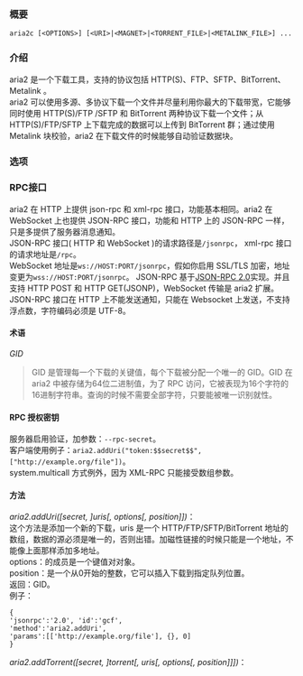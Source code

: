 ### 概要
```
aria2c [<OPTIONS>] [<URI>|<MAGNET>|<TORRENT_FILE>|<METALINK_FILE>] ...
```
### 介绍
aria2 是一个下载工具，支持的协议包括 HTTP(S)、FTP、SFTP、BitTorrent、Metalink 。  
aria2 可以使用多源、多协议下载一个文件并尽量利用你最大的下载带宽，它能够同时使用 HTTP(S)/FTP /SFTP 和 BitTorrent 两种协议下载一个文件；从 HTTP(S)/FTP/SFTP 上下载完成的数据可以上传到 BitTorrent 群；通过使用 Metalink 块校验，aria2 在下载文件的时候能够自动验证数据块。
### 选项
### RPC接口
aria2 在 HTTP 上提供 json-rpc 和 xml-rpc 接口，功能基本相同。aria2 在 WebSocket 上也提供 JSON-RPC 接口，功能和 HTTP 上的 JSON-RPC 一样，只是多提供了服务器消息通知。  
JSON-RPC 接口( HTTP 和 WebSocket )的请求路径是`/jsonrpc`， xml-rpc 接口的请求地址是`/rpc`。  
WebSocket 地址是`ws://HOST:PORT/jsonrpc`，假如你启用 SSL/TLS 加密，地址变更为`wss://HOST:PORT/jsonrpc`。
JSON-RPC 基于[JSON-RPC 2.0](http://www.jsonrpc.org/specification)实现。并且支持 HTTP POST 和 HTTP GET(JSONP)，WebSocket 传输是 aria2 扩展。  
JSON-RPC 接口在 HTTP 上不能发送通知，只能在 Websocket 上发送，不支持浮点数，字符编码必须是 UTF-8。  
#### 术语
*GID*
>GID 是管理每一个下载的关键值，每个下载被分配一个唯一的 GID。GID 在 aria2 中被存储为64位二进制值，为了 RPC 访问，它被表现为16个字符的16进制字符串。查询的时候不需要全部字符，只要能被唯一识别就性。  
#### RPC 授权密钥
服务器启用验证，加参数：`--rpc-secret`。  
客户端使用例子：`aria2.addUri("token:$$secret$$", ["http://example.org/file"])`。  
system.multicall 方式例外，因为 XML-RPC 只能接受数组参数。  
#### 方法
*aria2.addUri([secret, ]uris[, options[, position]])*：  
这个方法是添加一个新的下载，uris 是一个 HTTP/FTP/SFTP/BitTorrent 地址的数组，数据的源必须是唯一的，否则出错。加磁性链接的时候只能是一个地址，不能像上面那样添加多地址。  
options：的成员是一个键值对对象。  
position：是一个从0开始的整数，它可以插入下载到指定队列位置。  
返回：GID。  
例子：  
```
{
'jsonrpc':'2.0', 'id':'gcf',
'method':'aria2.addUri',
'params':[['http://example.org/file'], {}, 0]
}
```
*aria2.addTorrent([secret, ]torrent[, uris[, options[, position]]])*：